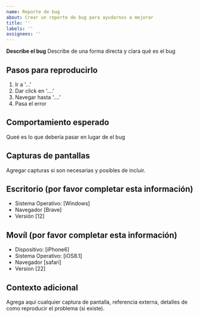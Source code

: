 ```yaml
---
name: Reporte de bug
about: Crear un reporte de bug para ayudarnos a mejorar
title: ''
labels: ''
assignees: ''
---
```


**Describe el bug**
Describe de una forma directa y clara qué es el bug

## Pasos para reproducirlo

1. Ir a '...'
2. Dar click en '....'
3. Navegar hasta '....'
4. Pasa el error

## Comportamiento esperado

Queé es lo que debería pasar en lugar de el bug

## Capturas de pantallas

Agregar capturas si son necesarias y posibles de incluir.

## Escritorio (por favor completar esta información) 

- Sistema Operativo: [Windows]
- Navegador [Brave]
- Versión [12]

## Movíl (por favor completar esta información)
 
- Dispositivo: [iPhone6]
- Sistema Operativo: [iOS8.1]
- Navegador [safari]
- Version [22]

## Contexto adicional

Agrega aquí cualquier captura de pantalla, referencia externa, detalles de como reproducir el problema (si existe).
